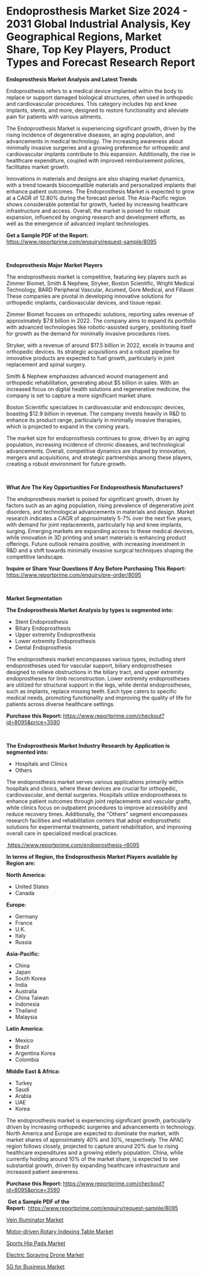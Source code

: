 <p><h1>Endoprosthesis Market Size 2024 - 2031 Global Industrial Analysis, Key Geographical Regions, Market Share, Top Key Players, Product Types and Forecast Research Report</h1></p><p><strong>Endoprosthesis Market Analysis and Latest Trends</strong></p>
<p><p>Endoprosthesis refers to a medical device implanted within the body to replace or support damaged biological structures, often used in orthopedic and cardiovascular procedures. This category includes hip and knee implants, stents, and more, designed to restore functionality and alleviate pain for patients with various ailments.</p><p>The Endoprosthesis Market is experiencing significant growth, driven by the rising incidence of degenerative diseases, an aging population, and advancements in medical technology. The increasing awareness about minimally invasive surgeries and a growing preference for orthopedic and cardiovascular implants contribute to this expansion. Additionally, the rise in healthcare expenditure, coupled with improved reimbursement policies, facilitates market growth.</p><p>Innovations in materials and designs are also shaping market dynamics, with a trend towards biocompatible materials and personalized implants that enhance patient outcomes. The Endoprosthesis Market is expected to grow at a CAGR of 12.80% during the forecast period. The Asia-Pacific region shows considerable potential for growth, fueled by increasing healthcare infrastructure and access. Overall, the market is poised for robust expansion, influenced by ongoing research and development efforts, as well as the emergence of advanced implant technologies.</p></p>
<p><strong>Get a Sample PDF of the Report:&nbsp;</strong> <a href="https://www.reportprime.com/enquiry/request-sample/8095">https://www.reportprime.com/enquiry/request-sample/8095</a></p>
<p>&nbsp;</p>
<p><strong>Endoprosthesis Major Market Players</strong></p>
<p><p>The endoprosthesis market is competitive, featuring key players such as Zimmer Biomet, Smith & Nephew, Stryker, Boston Scientific, Wright Medical Technology, BARD Peripheral Vascular, Acumed, Gore Medical, and Fillauer. These companies are pivotal in developing innovative solutions for orthopedic implants, cardiovascular devices, and tissue repair.</p><p>Zimmer Biomet focuses on orthopedic solutions, reporting sales revenue of approximately $7.8 billion in 2022. The company aims to expand its portfolio with advanced technologies like robotic-assisted surgery, positioning itself for growth as the demand for minimally invasive procedures rises.</p><p>Stryker, with a revenue of around $17.5 billion in 2022, excels in trauma and orthopedic devices. Its strategic acquisitions and a robust pipeline for innovative products are expected to fuel growth, particularly in joint replacement and spinal surgery.</p><p>Smith & Nephew emphasizes advanced wound management and orthopedic rehabilitation, generating about $5 billion in sales. With an increased focus on digital health solutions and regenerative medicine, the company is set to capture a more significant market share.</p><p>Boston Scientific specializes in cardiovascular and endoscopic devices, boasting $12.9 billion in revenue. The company invests heavily in R&D to enhance its product range, particularly in minimally invasive therapies, which is projected to expand in the coming years.</p><p>The market size for endoprosthesis continues to grow, driven by an aging population, increasing incidence of chronic diseases, and technological advancements. Overall, competitive dynamics are shaped by innovation, mergers and acquisitions, and strategic partnerships among these players, creating a robust environment for future growth.</p></p>
<p>&nbsp;</p>
<p><strong>What Are The Key Opportunities For Endoprosthesis Manufacturers?</strong></p>
<p><p>The endoprosthesis market is poised for significant growth, driven by factors such as an aging population, rising prevalence of degenerative joint disorders, and technological advancements in materials and design. Market research indicates a CAGR of approximately 5-7% over the next five years, with demand for joint replacements, particularly hip and knee implants, surging. Emerging markets are expanding access to these medical devices, while innovation in 3D printing and smart materials is enhancing product offerings. Future outlook remains positive, with increasing investment in R&D and a shift towards minimally invasive surgical techniques shaping the competitive landscape.</p></p>
<p><strong>Inquire or Share Your Questions If Any Before Purchasing This Report:</strong> <a href="https://www.reportprime.com/enquiry/pre-order/8095">https://www.reportprime.com/enquiry/pre-order/8095</a></p>
<p>&nbsp;</p>
<p><strong>Market Segmentation</strong></p>
<p><strong>The Endoprosthesis Market Analysis by types is segmented into:</strong></p>
<p><ul><li>Stent Endoprosthesis</li><li>Biliary Endoprosthesis</li><li>Upper extremity Endoprosthesis</li><li>Lower extremity Endoprosthesis</li><li>Dental Endoprosthesis</li></ul></p>
<p><p>The endoprosthesis market encompasses various types, including stent endoprostheses used for vascular support, biliary endoprostheses designed to relieve obstructions in the biliary tract, and upper extremity endoprostheses for limb reconstruction. Lower extremity endoprostheses are utilized for structural support in the legs, while dental endoprostheses, such as implants, replace missing teeth. Each type caters to specific medical needs, promoting functionality and improving the quality of life for patients across diverse healthcare settings.</p></p>
<p><strong>Purchase this Report:&nbsp;</strong><a href="https://www.reportprime.com/checkout?id=8095&price=3590">https://www.reportprime.com/checkout?id=8095&price=3590</a></p>
<p>&nbsp;</p>
<p><strong>The Endoprosthesis Market Industry Research by Application is segmented into:</strong></p>
<p><ul><li>Hospitals and Clinics</li><li>Others</li></ul></p>
<p><p>The endoprosthesis market serves various applications primarily within hospitals and clinics, where these devices are crucial for orthopedic, cardiovascular, and dental surgeries. Hospitals utilize endoprostheses to enhance patient outcomes through joint replacements and vascular grafts, while clinics focus on outpatient procedures to improve accessibility and reduce recovery times. Additionally, the "Others" segment encompasses research facilities and rehabilitation centers that adopt endoprosthetic solutions for experimental treatments, patient rehabilitation, and improving overall care in specialized medical practices.</p></p>
<p><a href="https://www.reportprime.com/endoprosthesis-r8095">&nbsp;https://www.reportprime.com/endoprosthesis-r8095</a></p>
<p><strong>In terms of Region, the Endoprosthesis Market Players available by Region are:</strong></p>
<p>
    <p> <strong> North America: </strong>
        <ul>
            <li>United States</li>
            <li>Canada</li>
        </ul>
        </p> 
    <p> <strong> Europe: </strong>
        <ul>
            <li>Germany</li>
            <li>France</li>
            <li>U.K.</li>
            <li>Italy</li>
            <li>Russia</li>
        </ul>
        </p> 
    <p> <strong> Asia-Pacific: </strong>
        <ul>
            <li>China</li>
            <li>Japan</li>
            <li>South Korea</li>
            <li>India</li>
            <li>Australia</li>
            <li>China Taiwan</li>
            <li>Indonesia</li>
            <li>Thailand</li>
            <li>Malaysia</li>
        </ul>
        </p> 
    <p> <strong> Latin America: </strong>
        <ul>
            <li>Mexico</li>
            <li>Brazil</li>
            <li>Argentina Korea</li>
            <li>Colombia</li>
        </ul>
        </p> 
    <p> <strong> Middle East & Africa: </strong>
        <ul>
            <li>Turkey</li>
            <li>Saudi</li>
            <li>Arabia</li>
            <li>UAE</li>
            <li>Korea</li>
        </ul>
    </p>
    </p>
<p><p>The endoprosthesis market is experiencing significant growth, particularly driven by increasing orthopedic surgeries and advancements in technology. North America and Europe are expected to dominate the market, with market shares of approximately 40% and 30%, respectively. The APAC region follows closely, projected to capture around 20% due to rising healthcare expenditures and a growing elderly population. China, while currently holding around 10% of the market share, is expected to see substantial growth, driven by expanding healthcare infrastructure and increased patient awareness.</p></p>
<p><strong>Purchase this Report: </strong><a href="https://www.reportprime.com/checkout?id=8095&price=3590">https://www.reportprime.com/checkout?id=8095&price=3590</a></p>
<p>&nbsp;<strong>Get a Sample PDF of the Report:&nbsp;&nbsp;</strong><a href="https://www.reportprime.com/enquiry/request-sample/8095">https://www.reportprime.com/enquiry/request-sample/8095</a></p>
<p><strong></strong></p>
<p><p><a href="https://github.com/CliffMedina6/Market-Research-Report-List-6/blob/main/vein-illuminator-market.md">Vein Illuminator Market</a></p><p><a href="https://medium.com/@caseywiza1946/market-leaders-and-laggards-global-motor-driven-rotary-indexing-table-market-trends-and-forecast-0ca45cc4df2f">Motor-driven Rotary Indexing Table Market</a></p><p><a href="https://www.linkedin.com/pulse/future-sports-hip-pads-market-global-forecast-trends-2024-2031-e7ltc?trackingId=BEXZhS2sQBKdrdu8fWnW5Q%3D%3D">Sports Hip Pads Market</a></p><p><a href="https://issuu.com/reportprime-2/docs/electric-spraying-drone-market-size_0a00ea36c9a6a5">Electric Spraying Drone Market</a></p><p><a href="https://www.linkedin.com/pulse/5g-business-market-size-growing-cagr-102-report-covers-analysis-rerjf?trackingId=E1MIWX6HQJy34OQyQ42gWg%3D%3D">5G for Business Market</a></p></p>